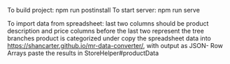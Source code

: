 To build project: npm run postinstall
To start server: npm run serve

To import data from spreadsheet:
last two columns should be product description and price
columns before the last two represent the tree branches product is categorized under
copy the spreadsheet data into https://shancarter.github.io/mr-data-converter/, with output as JSON- Row Arrays
paste the results in StoreHelper#productData